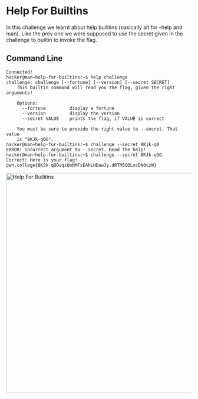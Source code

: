 # Help For Builtins
In this challenge we learnt about help builitins (basically alt for -help and man). Like the prev one we were supposed to use the secret given in the challenge to builtin to 
invoke the flag.
## Command Line
```
Connected!
hacker@man~help-for-builtins:~$ help challenge
challenge: challenge [--fortune] [--version] [--secret SECRET]
    This builtin command will read you the flag, given the right arguments!

    Options:
      --fortune         display a fortune
      --version         display the version
      --secret VALUE    prints the flag, if VALUE is correct

    You must be sure to provide the right value to --secret. That value
    is "8KJk-qQO".
hacker@man~help-for-builtins:~$ challenge --secret 8Kjk-q0
ERROR: incorrect argument to --secret. Read the help!
hacker@man~help-for-builtins:~$ challenge --secret 8KJk-qQO
Correct! Here is your flag!
pwn.college{8KJk-qQOvqiQnNMFsEAhLHDawJy.dRTM5QDLxcDN0czW}
```
<img width="595" alt="Help For Builitins" src="https://github.com/user-attachments/assets/d45b16a7-bf75-4654-9248-49a78b936fe3">
